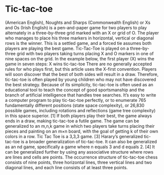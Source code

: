 # Tic-tac-toe

(American English), Noughts and Sharps (Commonwealth English) or Xs and Os (Irish English) is a pen-and-paper game for two players to play alternately in a three-by-three grid marked with an X or grid of O. The player who manages to place his three markers in horizontal, vertical or diagonal rows is the winner. This is a settled game, and a forced tie assumes both players are playing the best game. Tic-Tac-Toe is played on a three-by-three grid with two players taking turns placing X and O markers in one of nine spaces on the grid. In the example below, the first player (X) wins the game in seven steps: X wins tic-tac-toe There are no generally accepted rules for who plays first, but this article uses the X-first convention. Players will soon discover that the best of both sides will result in a draw.
Therefore, tic-tac-toe is often played by young children who may not have discovered the best strategy. Because of its simplicity, tic-tac-toe is often used as an educational tool to teach the concept of good sportsmanship and the branch of artificial intelligence that handles tree searches. It’s easy to write a computer program to play tic-tac-toe perfectly, or to enumerate 765 fundamentally different positions (state space complexity), or 26,830 possible games, including rotations and reflections (game tree complexity) in this space superior. [1] If both players play their best, the game always ends in a draw, making tic-tac-toe a futile game. The game can be generalized to an m,n,k game in which two players take turns placing their pieces and painting on an m×n board, with the goal of getting k of their own colors in a row.
Tic Tac Toe is a 3,3,3 game. [3] Harary’s generalized tic-tac-toe is a broader generalization of tic-tac-toe. It can also be generalized as an nd game, specifically a game where n equals 3 and d equals 2. [4] It can be generalized further by using any associative structure where rows are lines and cells are points. The occurrence structure of tic-tac-toe chess consists of nine points, three horizontal lines, three vertical lines and two diagonal lines, and each line consists of at least three points.
